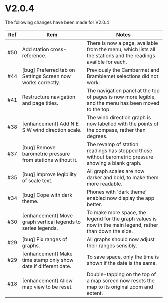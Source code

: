# V2.0.4
The following changes have been made for V2.0.4

Ref|Item|Notes|
----|-----|--------------------|
#50|Add station cross-reference.|There is now a page, available from the menu, which lists all the stations and the readings availble for each.|
#44|[bug] Preferred tab on Settings Screen now works correctly.|Previously the Cambermet and Bramblemet selections did not work.|
#41|Restructure navigation and page titles.|The navigation panel at the top of pages is now more legible, and the menu has been moved to the top.|
#38|[enhancement] Add N E S W wind direction scale.|The wind direction graph is now labelled with the points of the compass, rather than degrees.|
#37|[bug] Remove barometric pressure from stations without it.|The revamp of station readings has stopped those without barometric pressure showing a blank graph.|
#35|[bug] Improve legibility of scale text.|All graph scales are now darker and bold, to make them more readable.|
#34|[bug] Cope with dark theme.|Phones with 'dark theme' enabled now display the app better.|
#30|[enhancement] Move graph vertical legends to series legends.|To make more space, the legend for the graph values is now in the main legend, rather than down the side.|
#29|[bug] Fix ranges of graphs.|All graphs should now adjust their ranges sensibly.|
#29|[enhancement] Make time stamp only show date if different date.|To save space, only the time is shown if the date is the same.|
#18|[enhancement] Allow map view to be reset.|Double-tapping on the top of a map screen now resets the map to its original zoom and extent.|
